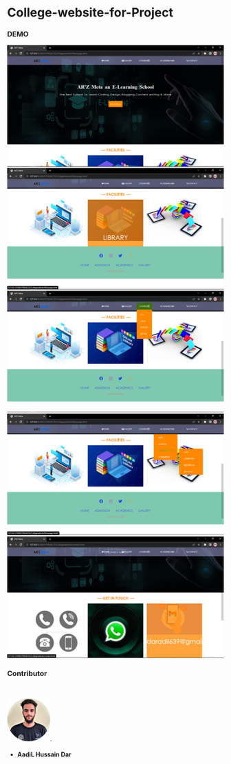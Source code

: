 # College-website-for-Project

### DEMO
![](DEMO/Screenshot%20(347).png)
![](DEMO/Screenshot%20(348).png)
![](DEMO/Screenshot%20(349).png)
![](DEMO/Screenshot%20(350).png)
![](DEMO/Screenshot%20(351).png)



### Contributor
<br>


<img src="DEMO/Photo.png" alt="drawing" style="width:100px;"/>.

- #### AadiL Hussain Dar 